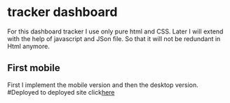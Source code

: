 # tracker dashboard
For this dashboard tracker I use only pure html and CSS. 
Later I will extend with the help of javascript and JSon file. So that it will not be redundant in Html anymore.
## First mobile
First I implement the mobile version and then the desktop version.   
#Deployed
to deployed site click[here](https://a-champi-dashboard.netlify.app/)
